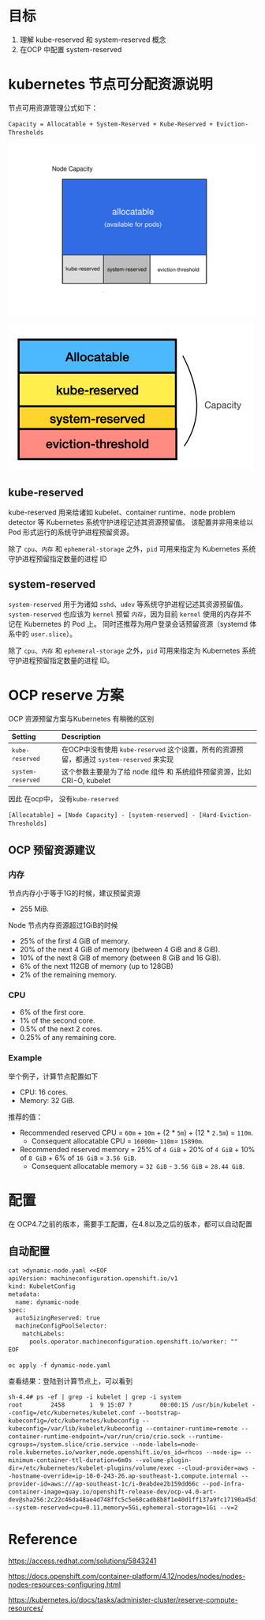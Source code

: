

# 目标

1. 理解 kube-reserved 和 system-reserved 概念
2. 在OCP 中配置 system-reserved



# kubernetes 节点可分配资源说明

节点可用资源管理公式如下：

`Capacity = Allocatable + System-Reserved + Kube-Reserved + Eviction-Thresholds`

<img src="./ocp-reserved.assets/node-capacity.svg" alt="节点容量" style="zoom:150%;" />



![img](./ocp-reserved.assets/Okle0jI.png)



## kube-reserved

kube-reserved 用来给诸如 kubelet、container runtime、node problem detector 等 Kubernetes 系统守护进程记述其资源预留值。 该配置并非用来给以 Pod 形式运行的系统守护进程预留资源。

除了 `cpu`、`内存` 和 `ephemeral-storage` 之外，`pid` 可用来指定为 Kubernetes 系统守护进程预留指定数量的进程 ID



## system-reserved

`system-reserved` 用于为诸如 `sshd`、`udev` 等系统守护进程记述其资源预留值。 `system-reserved` 也应该为 `kernel` 预留 `内存`，因为目前 `kernel` 使用的内存并不记在 Kubernetes 的 Pod 上。 同时还推荐为用户登录会话预留资源（systemd 体系中的 `user.slice`）。

除了 `cpu`、`内存` 和 `ephemeral-storage` 之外，`pid` 可用来指定为 Kubernetes 系统守护进程预留指定数量的进程 ID。





# OCP reserve 方案

OCP 资源预留方案与Kubernetes 有稍微的区别

| Setting           | Description                                                  |
| :---------------- | :----------------------------------------------------------- |
| `kube-reserved`   | 在OCP中没有使用 `kube-reserved` 这个设置，所有的资源预留，都通过 `system-reserved` 来实现 |
| `system-reserved` | 这个参数主要是为了给 node 组件 和 系统组件预留资源，比如 CRI-O, kubelet |

因此 在ocp中， 没有`kube-reserved`

`[Allocatable] = [Node Capacity] - [system-reserved] - [Hard-Eviction-Thresholds]`



## OCP 预留资源建议



### 内存

节点内存小于等于1G的时候，建议预留资源

- 255 MiB.

Node 节点内存资源超过1GiB的时候



- 25% of the first 4 GiB of memory.
- 20% of the next 4 GiB of memory (between 4 GiB and 8 GiB).
- 10% of the next 8 GiB of memory (between 8 GiB and 16 GiB).
- 6% of the next 112GB of memory (up to 128GB)
- 2% of the remaining memory.



### CPU

- 6% of the first core.
- 1% of the second core.
- 0.5% of the next 2 cores.
- 0.25% of any remaining core.



### Example



举个例子，计算节点配置如下

- CPU: 16 cores.
- Memory: 32 GiB.

推荐的值：

- Recommended reserved CPU = `60m` + `10m` + (2 * `5m`) + (12 * `2.5m`) = `110m`.
  - Consequent allocatable CPU = `16000m`- `110m`= `15890m`.
- Recommended reserved memory = 25% of `4 GiB` + 20% of `4 GiB` + 10% of `8 GiB` + 6% of `16 GiB` = `3.56 GiB`.
  - Consequent allocatable memory = `32 GiB` - `3.56 GiB` = `28.44 GiB`.





# 配置



在 OCP4.7之前的版本，需要手工配置，在4.8以及之后的版本，都可以自动配置



## 自动配置



```
cat >dynamic-node.yaml <<EOF
apiVersion: machineconfiguration.openshift.io/v1
kind: KubeletConfig
metadata:
  name: dynamic-node 
spec:
  autoSizingReserved: true 
  machineConfigPoolSelector:
    matchLabels:
      pools.operator.machineconfiguration.openshift.io/worker: "" 
EOF

oc apply -f dynamic-node.yaml

```



查看结果：登陆到计算节点上，可以看到 

```
sh-4.4# ps -ef | grep -i kubelet | grep -i system
root        2458       1  9 15:07 ?        00:00:15 /usr/bin/kubelet --config=/etc/kubernetes/kubelet.conf --bootstrap-kubeconfig=/etc/kubernetes/kubeconfig --kubeconfig=/var/lib/kubelet/kubeconfig --container-runtime=remote --container-runtime-endpoint=/var/run/crio/crio.sock --runtime-cgroups=/system.slice/crio.service --node-labels=node-role.kubernetes.io/worker,node.openshift.io/os_id=rhcos --node-ip= --minimum-container-ttl-duration=6m0s --volume-plugin-dir=/etc/kubernetes/kubelet-plugins/volume/exec --cloud-provider=aws --hostname-override=ip-10-0-243-26.ap-southeast-1.compute.internal --provider-id=aws:///ap-southeast-1c/i-0eabdee2b159dd66c --pod-infra-container-image=quay.io/openshift-release-dev/ocp-v4.0-art-dev@sha256:2c22c46da48ae4d748ffc5c5e60cadb8b8f1e40d1ff137a9fc17190a45d18703 --system-reserved=cpu=0.11,memory=5Gi,ephemeral-storage=1Gi --v=2

```









# Reference

https://access.redhat.com/solutions/5843241

https://docs.openshift.com/container-platform/4.12/nodes/nodes/nodes-nodes-resources-configuring.html

https://kubernetes.io/docs/tasks/administer-cluster/reserve-compute-resources/





